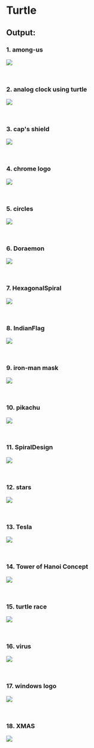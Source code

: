 # Turtle

## Output:

### 1. among-us

![](Output/AmongUs.png) 

</br>

### 2. analog clock using turtle

![](Output/AnalogClock.png)

</br>

### 3. cap's shield

![](Output/Cap'sShild.png)

</br>

### 4. chrome logo

![](Output/Chrome.png)

</br>

### 5. circles

![](Output/Circles.png)

</br>

### 6. Doraemon

![](Output/Doraemon.png)

</br>

### 7. HexagonalSpiral

![](Output/HexagonalSpiral.png)

</br>

### 8. IndianFlag

![](Output/IndianFlag.png)

</br>

### 9. iron-man mask

![](Output/IronMan.png)

</br>

### 10. pikachu

![](Output/Pikachu.png)

</br>

### 11. SpiralDesign

![](Output/SpiralDesign.png)

</br>

### 12. stars 

![](Output/Stars.png)

</br>

### 13. Tesla

![](Output/Tesla.png)

</br>

### 14. Tower of Hanoi Concept

![](Output/TowerOfHanoi.gif)

</br>

### 15. turtle race

![](Output/TurtleRace.png)

</br>

### 16. virus

![](Output/Virus.png)

</br>

### 17. windows logo

![](Output/Windows.png)

</br>

### 18. XMAS

![](Output/XMAS.png)

